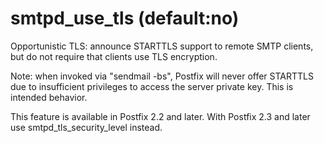 # smtpd_use_tls (default:no) 

 Opportunistic TLS: announce STARTTLS support to remote SMTP clients,
but do not require that clients use TLS encryption. 

 Note: when invoked via "sendmail -bs", Postfix will never offer
STARTTLS due to insufficient privileges to access the server private
key. This is intended behavior. 

 This feature is available in Postfix 2.2 and later. With
Postfix 2.3 and later use smtpd_tls_security_level instead. 


